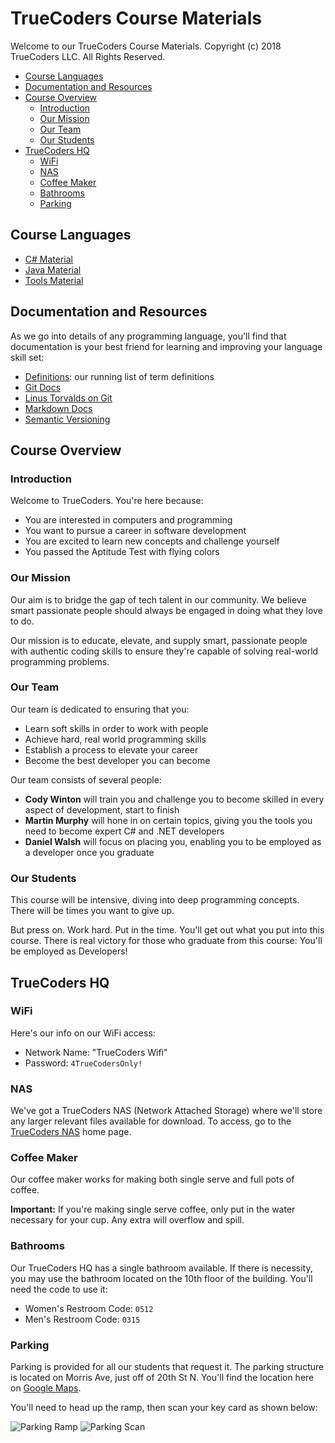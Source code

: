 # TrueCoders Course Materials

Welcome to our TrueCoders Course Materials. Copyright (c) 2018 TrueCoders LLC. All Rights Reserved.

* [Course Languages](#course-languages)
* [Documentation and Resources](#documentation-and-resources)
* [Course Overview](#course-overview)
  * [Introduction](#introduction)
  * [Our Mission](#our-mission)
  * [Our Team](#our-team)
  * [Our Students](#our-students)
* [TrueCoders HQ](#truecoders-hq)
  * [WiFi](#wifi)
  * [NAS](#nas)
  * [Coffee Maker](#coffee-maker)
  * [Bathrooms](#bathrooms)
  * [Parking](#parking)

## Course Languages

* [C# Material](cs)
* [Java Material](java)
* [Tools Material](tools)

## Documentation and Resources

As we go into details of any programming language, you'll find that documentation is your best friend for learning and improving your language skill set:

* [Definitions](definitions.md): our running list of term definitions
* [Git Docs](https://git-scm.com/doc)
* [Linus Torvalds on Git](https://youtu.be/4XpnKHJAok8)
* [Markdown Docs](https://daringfireball.net/projects/markdown/syntax/)
* [Semantic Versioning](http://semver.org)

## Course Overview

### Introduction

Welcome to TrueCoders. You're here because:

* You are interested in computers and programming
* You want to pursue a career in software development
* You are excited to learn new concepts and challenge yourself
* You passed the Aptitude Test with flying colors

### Our Mission

Our aim is to bridge the gap of tech talent in our community. We believe smart passionate people should always be engaged in doing what they love to do.

Our mission is to educate, elevate, and supply smart, passionate people with authentic coding skills to ensure they're capable of solving real-world programming problems.

### Our Team

Our team is dedicated to ensuring that you:

* Learn soft skills in order to work with people
* Achieve hard, real world programming skills
* Establish a process to elevate your career
* Become the best developer you can become

Our team consists of several people:

* **Cody Winton** will train you and challenge you to become skilled in every aspect of development, start to finish
* **Martin Murphy** will hone in on certain topics, giving you the tools you need to become expert C# and .NET developers
* **Daniel Walsh** will focus on placing you, enabling you to be employed as a developer once you graduate

### Our Students

This course will be intensive, diving into deep programming concepts. There will be times you want to give up.

But press on. Work hard. Put in the time. You'll get out what you put into this course. There is real victory for those who graduate from this course: You'll be employed as Developers!

## TrueCoders HQ

### WiFi

Here's our info on our WiFi access:

* Network Name: "TrueCoders Wifi"
* Password: `4TrueCodersOnly!`

### NAS

We've got a TrueCoders NAS (Network Attached Storage) where we'll store any larger relevant files available for download. To access, go to the [TrueCoders NAS](https://home.mycloud.com/action/share/d8cacd38-c200-4383-bd75-721a699e2a32) home page.

### Coffee Maker

Our coffee maker works for making both single serve and full pots of coffee.

**Important:** If you're making single serve coffee, only put in the water necessary for your cup. Any extra will overflow and spill.

### Bathrooms

Our TrueCoders HQ has a single bathroom available. If there is necessity, you may use the bathroom located on the 10th floor of the building. You'll need the code to use it:

* Women's Restroom Code: `0512`
* Men's Restroom Code: `0315`

### Parking

Parking is provided for all our students that request it. The parking structure is located on Morris Ave, just off of 20th St N. You'll find the location here on [Google Maps](https://goo.gl/maps/VF1YQCmCwuJ2).

You'll need to head up the ramp, then scan your key card as shown below:

![Parking Ramp](assets/parking-ramp.jpg "Parking Ramp")
![Parking Scan](assets/parking-scan.jpg "Parking Scan")
